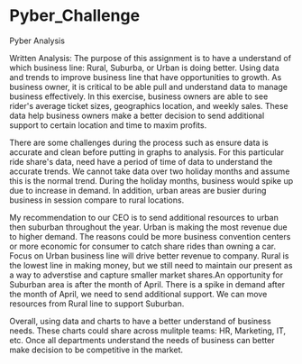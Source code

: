 # Pyber_Challenge
Pyber Analysis


Written Analysis:
The purpose of this assignment is to have a understand of which business line: Rural, Suburba, or Urban is doing better.  Using data and trends to improve business line that have opportunities to growth.  As business owner, it is critical to be able pull and understand data to manage business effectively.  In this exercise, business owners are able to see rider's average ticket sizes, geographics location, and weekly sales.  These data help business owners make a better decision to send additional support to certain location and time to maxim profits. 

There are some challenges during the process such as ensure data is accurate and clean before putting in graphs to analysis.  For this particular ride share's data, need have a period of time of data to understand the accurate trends.  We cannot take data over two holiday months and assume this is the normal trend.  During the holiday months, business would spike up due to increase in demand.  In addition, urban areas are busier during business in session compare to rural locations.

My recommendation to our CEO is to send additional resources to urban then suburban throughout the year.  Urban is making the most revenue due to higher demand.  The reasons could be more business convention centers or more economic for consumer to catch share rides than owning a car.  Focus on Urban business line will drive better revenue to company.  Rural is the lowest line in making money, but we still need to maintain our present as a way to adverstise and capture smaller market shares.An opportunity for Suburban area is after the month of April.  There is a spike in demand after the month of April, we need to send additional support. We can move resources from Rural line to support Suburban. 

Overall, using data and charts to have a better understand of business needs.  These charts could share across mulitple teams: HR, Marketing, IT, etc. Once all departments understand the needs of business can better make decision to be competitive in the market. 
